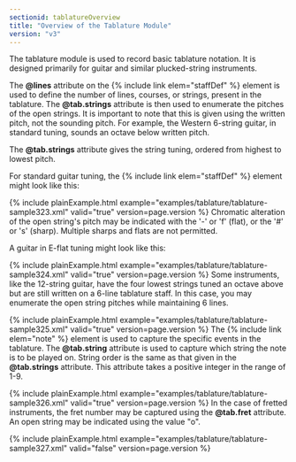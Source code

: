 ```yaml
---
sectionid: tablatureOverview
title: "Overview of the Tablature Module"
version: "v3"
---
```


The tablature module is used to record basic tablature notation. It is designed primarily
for
guitar and similar plucked-string instruments.

The **@lines** attribute on the {% include link elem="staffDef" %} element is used to
define the number of lines, courses, or strings, present in the tablature. The
**@tab.strings** attribute is then used to enumerate the pitches of the open strings.
It is important to note that this is given using the written pitch, not the sounding
pitch.
For example, the Western 6-string guitar, in standard tuning, sounds an octave below
written
pitch. 

The **@tab.strings** attribute gives the string tuning, ordered from highest to lowest
pitch.

For standard guitar tuning, the {% include link elem="staffDef" %} element might look like
this:

{% include plainExample.html example="examples/tablature/tablature-sample323.xml" valid="true" version=page.version %}
Chromatic alteration of the open string's pitch may be indicated with the '-' or 'f'
(flat),
or the '#' or 's' (sharp). Multiple sharps and flats are not permitted.

A guitar in E-flat tuning might look like this:

{% include plainExample.html example="examples/tablature/tablature-sample324.xml" valid="true" version=page.version %}
Some instruments, like the 12-string guitar, have the four lowest strings tuned an
octave
above but are still written on a 6-line tablature staff. In this case, you may enumerate
the
open string pitches while maintaining 6 lines.

{% include plainExample.html example="examples/tablature/tablature-sample325.xml" valid="true" version=page.version %}
The {% include link elem="note" %} element is used to capture the specific events in the
tablature. The **@tab.string** attribute is used to capture which string the note is to
be played on. String order is the same as that given in the **@tab.strings** attribute.
This attribute takes a positive integer in the range of 1-9.

{% include plainExample.html example="examples/tablature/tablature-sample326.xml" valid="true" version=page.version %}
In the case of fretted instruments, the fret number may be captured using the
**@tab.fret** attribute. An open string may be indicated using the value "o". 

{% include plainExample.html example="examples/tablature/tablature-sample327.xml" valid="false" version=page.version %}
